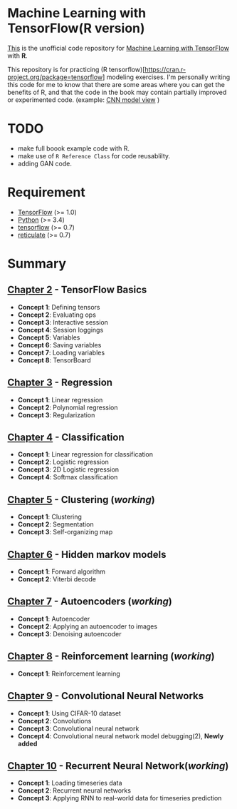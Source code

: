 Machine Learning with TensorFlow(R version)
================

[This](https://github.com/haven-jeon/TensorFlow-Book-R) is the unofficial code repository for [Machine Learning with TensorFlow](http://www.tensorflowbook.com/) with **R**.

This repository is for practicing (R tensorflow)\[<https://cran.r-project.org/package=tensorflow>\] modeling exercises. I'm personally writing this code for me to know that there are some areas where you can get the benefits of R, and that the code in the book may contain partially improved or experimented code. (example: [CNN model view](https://github.com/haven-jeon/TensorFlow-Book-R/blob/master/ch09_cnn/Concept04_cifar.md) )

TODO
====

-   make full boook example code with R.
-   make use of `R Reference Class` for code reusablilty.
-   adding GAN code.

Requirement
===========

-   [TensorFlow](https://www.tensorflow.org/) (&gt;= 1.0)
-   [Python](https://www.python.org/) (&gt;= 3.4)
-   [tensorflow](https://cran.r-project.org/package=tensorflow) (&gt;= 0.7)
-   [reticulate](https://cran.r-project.org/package=reticulate) (&gt;= 0.7)

Summary
=======

[Chapter 2](https://github.com/haven-jeon/TensorFlow-Book-R/tree/master/ch02_basics) - TensorFlow Basics
--------------------------------------------------------------------------------------------------------

-   **Concept 1**: Defining tensors
-   **Concept 2**: Evaluating ops
-   **Concept 3**: Interactive session
-   **Concept 4**: Session loggings
-   **Concept 5**: Variables
-   **Concept 6**: Saving variables
-   **Concept 7**: Loading variables
-   **Concept 8**: TensorBoard

[Chapter 3](https://github.com/haven-jeon/TensorFlow-Book-R/tree/master/ch03_regression) - Regression
-----------------------------------------------------------------------------------------------------

-   **Concept 1**: Linear regression
-   **Concept 2**: Polynomial regression
-   **Concept 3**: Regularization

[Chapter 4](https://github.com/haven-jeon/TensorFlow-Book-R/tree/master/ch04_classification) - Classification
-------------------------------------------------------------------------------------------------------------

-   **Concept 1**: Linear regression for classification
-   **Concept 2**: Logistic regression
-   **Concept 3**: 2D Logistic regression
-   **Concept 4**: Softmax classification

[Chapter 5](https://github.com/haven-jeon/TensorFlow-Book-R/tree/master/ch05_clustering) - Clustering (*working*)
-----------------------------------------------------------------------------------------------------------------

-   **Concept 1**: Clustering
-   **Concept 2**: Segmentation
-   **Concept 3**: Self-organizing map

[Chapter 6](https://github.com/haven-jeon/TensorFlow-Book-R/tree/master/ch06_hmm) - Hidden markov models
--------------------------------------------------------------------------------------------------------

-   **Concept 1**: Forward algorithm
-   **Concept 2**: Viterbi decode

[Chapter 7](https://github.com/haven-jeon/TensorFlow-Book-R/tree/master/ch07_autoencoder) - Autoencoders (*working*)
--------------------------------------------------------------------------------------------------------------------

-   **Concept 1**: Autoencoder
-   **Concept 2**: Applying an autoencoder to images
-   **Concept 3**: Denoising autoencoder

[Chapter 8](https://github.com/haven-jeon/TensorFlow-Book-R/tree/master/ch08_rl) - Reinforcement learning (*working*)
---------------------------------------------------------------------------------------------------------------------

-   **Concept 1**: Reinforcement learning

[Chapter 9](https://github.com/haven-jeon/TensorFlow-Book-R/tree/master/ch09_cnn) - Convolutional Neural Networks
-----------------------------------------------------------------------------------------------------------------

-   **Concept 1**: Using CIFAR-10 dataset
-   **Concept 2**: Convolutions
-   **Concept 3**: Convolutional neural network
-   **Concept 4**: Convolutional neural network model debugging(2), **Newly added**

[Chapter 10](https://github.com/haven-jeon/TensorFlow-Book-R/tree/master/ch10_rnn) - Recurrent Neural Network(*working*)
------------------------------------------------------------------------------------------------------------------------

-   **Concept 1**: Loading timeseries data
-   **Concept 2**: Recurrent neural networks
-   **Concept 3**: Applying RNN to real-world data for timeseries prediction
